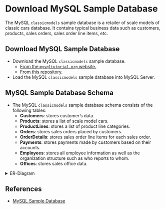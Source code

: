 # Download MySQL Sample Database
The MySQL `classicmodels` sample database is a retailer of scale models of classic cars database. It contains typical business data such as customers, products, sales orders, sales order line items, etc.

## Download MySQL Sample Database
- Download the MySQL `classicmodels` sample database.
    - [From the `mysqltutorial.org` website.](https://www.mysqltutorial.org/wp-content/uploads/2018/03/mysqlsampledatabase.zip)
    - [From this repository.](../../assets/databases/mysqlsampledatabase.sql)
- Load the MySQL `classicmodels` sample database into MySQL Server.

## MySQL Sample Database Schema
- The MySQL `classicmodels` sample database schema consists of the following tables:
    - **Customers**: stores customer’s data.
    - **Products**: stores a list of scale model cars.
    - **ProductLines**: stores a list of product line categories.
    - **Orders**: stores sales orders placed by customers.
    - **OrderDetails**: stores sales order line items for each sales order.
    - **Payments**: stores payments made by customers based on their accounts.
    - **Employees**: stores all employee information as well as the organization structure such as who reports to whom.
    - **Offices**: stores sales office data.
<details>
  <summary>ER-Diagram</summary>

  ![](../../assets/images/mysql_sample_database_schema.png "MySQL Sample Database Schema")
</details>

## References
- [MySQL Sample Database](https://www.mysqltutorial.org/mysql-sample-database.aspx)
